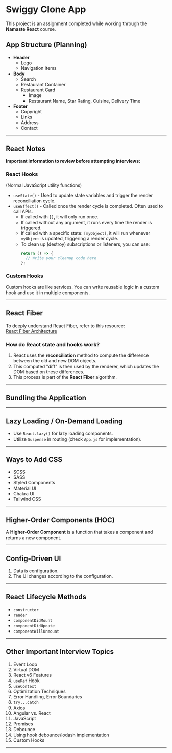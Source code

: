 # Swiggy Clone App

This project is an assignment completed while working through the **Namaste React** course.

## App Structure (Planning)

- **Header**
  - Logo
  - Navigation Items
- **Body**
  - Search
  - Restaurant Container
  - Restaurant Card
    - Image
    - Restaurant Name, Star Rating, Cuisine, Delivery Time
- **Footer**
  - Copyright
  - Links
  - Address
  - Contact

---

## React Notes

**Important information to review before attempting interviews:**

### React Hooks

(Normal JavaScript utility functions)

- `useState()` - Used to update state variables and trigger the render reconciliation cycle.
- `useEffect()` - Called once the render cycle is completed. Often used to call APIs.
  - If called with `[]`, it will only run once.
  - If called without any argument, it runs every time the render is triggered.
  - If called with a specific state: `[myObject]`, it will run whenever `myObject` is updated, triggering a render cycle.
  - To clean up (destroy) subscriptions or listeners, you can use:
    ```js
    return () => {
      // Write your cleanup code here
    };
    ```

### Custom Hooks

Custom hooks are like services. You can write reusable logic in a custom hook and use it in multiple components.

---

## React Fiber

To deeply understand React Fiber, refer to this resource:  
[React Fiber Architecture](https://github.com/acdlite/react-fiber-architecture)

### How do React state and hooks work?

1. React uses the **reconciliation** method to compute the difference between the old and new DOM objects.
2. This computed "diff" is then used by the renderer, which updates the DOM based on these differences.
3. This process is part of the **React Fiber** algorithm.

---

## Bundling the Application

---

## Lazy Loading / On-Demand Loading

- Use `React.lazy()` for lazy loading components.
- Utilize `Suspense` in routing (check `App.js` for implementation).

---

## Ways to Add CSS

- SCSS
- SASS
- Styled Components
- Material UI
- Chakra UI
- Tailwind CSS

---

## Higher-Order Components (HOC)

A **Higher-Order Component** is a function that takes a component and returns a new component.

---

## Config-Driven UI

1. Data is configuration.
2. The UI changes according to the configuration.

---

## React Lifecycle Methods

- `constructor`
- `render`
- `componentDidMount`
- `componentDidUpdate`
- `componentWillUnmount`

---

## Other Important Interview Topics

1. Event Loop
2. Virtual DOM
3. React v6 Features
4. `useRef` Hook
5. `useContext`
6. Optimization Techniques
7. Error Handling, Error Boundaries
8. `try...catch`
9. Axios
10. Angular vs. React
11. JavaScript
12. Promises
13. Debounce
14. Using hook debounce/lodash implementation
15. Custom Hooks

---
